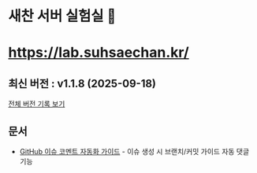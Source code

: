 # 새찬 서버 실험실 🔬
# https://lab.suhsaechan.kr/

<!-- 수정하지마세요 자동으로 동기화 됩니다 -->
## 최신 버전 : v1.1.8 (2025-09-18)

[전체 버전 기록 보기](CHANGELOG.md)

## 문서
- [GitHub 이슈 코멘트 자동화 가이드](docs/issue_comment_workflow.md) - 이슈 생성 시 브랜치/커밋 가이드 자동 댓글 기능